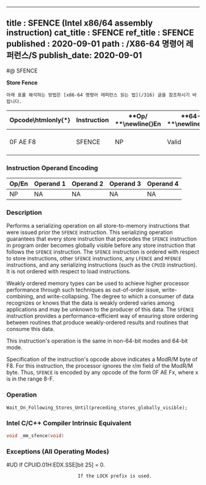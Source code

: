 ----------------------------
title : SFENCE (Intel x86/64 assembly instruction)
cat_title : SFENCE
ref_title : SFENCE
published : 2020-09-01
path : /X86-64 명령어 레퍼런스/S
publish_date: 2020-09-01
----------------------------


#@ SFENCE

**Store Fence**

```lec-info
아래 표를 해석하는 방법은 [x86-64 명령어 레퍼런스 읽는 법](/316) 글을 참조하시기 바랍니다.
```

|**Opcode\htmlonly{*}**|**Instruction**|**Op/ **\newline{}**En**|**64-Bit **\newline{}**Mode**|**Compat/**\newline{}**Leg Mode**|**Description**|
|----------------------|---------------|------------------------|-----------------------------|---------------------------------|---------------|
|0F AE F8|SFENCE|NP|Valid|Valid|Serializes store operations.|
### Instruction Operand Encoding


|Op/En|Operand 1|Operand 2|Operand 3|Operand 4|
|-----|---------|---------|---------|---------|
|NP|NA|NA|NA|NA|
### Description


Performs a serializing operation on all store-to-memory instructions that were issued prior the `SFENCE` instruction. This serializing operation guarantees that every store instruction that precedes the `SFENCE` instruction in program order becomes globally visible before any store instruction that follows the `SFENCE` instruction. The `SFENCE` instruction is ordered with respect to store instructions, other `SFENCE` instructions, any `LFENCE` and `MFENCE` instructions, and any serializing instructions (such as the `CPUID` instruction). It is not ordered with respect to load instructions. 

Weakly ordered memory types can be used to achieve higher processor performance through such techniques as out-of-order issue, write-combining, and write-collapsing. The degree to which a consumer of data recognizes or knows that the data is weakly ordered varies among applications and may be unknown to the producer of this data. The `SFENCE` instruction provides a performance-efficient way of ensuring store ordering between routines that produce weakly-ordered results and routines that consume this data.

This instruction's operation is the same in non-64-bit modes and 64-bit mode.

Specification of the instruction's opcode above indicates a ModR/M byte of F8. For this instruction, the processor ignores the r/m field of the ModR/M byte. Thus, `SFENCE` is encoded by any opcode of the form 0F AE Fx, where x is in the range 8-F.


### Operation

```info-verb
Wait_On_Following_Stores_Until(preceding_stores_globally_visible);
```

### Intel C/C++ Compiler Intrinsic Equivalent

```cpp
void _mm_sfence(void)
```
### Exceptions (All Operating Modes)


#UD  If CPUID.01H:EDX.SSE[bit 25] = 0.

                              If the LOCK prefix is used.

